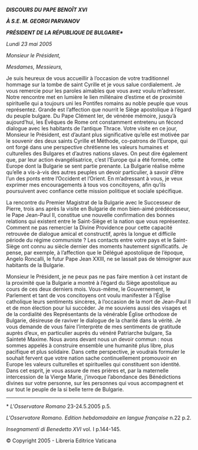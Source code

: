 ***DISCOURS DU PAPE BENOÎT XVI***

***À S.E. M. GEORGI PARVANOV***

***PRÉSIDENT DE LA RÉPUBLIQUE DE BULGARIE\****

*Lundi 23 mai 2005*

*Monsieur le Président,*

*Mesdames, Messieurs,*

Je suis heureux de vous accueillir à l’occasion de votre traditionnel hommage sur la tombe de saint Cyrille et je vous salue cordialement. Je vous remercie pour les paroles aimables que vous avez voulu m’adresser. Notre rencontre met en lumière le lien millénaire d’estime et de proximité spirituelle qui a toujours uni les Pontifes romains au noble peuple que vous représentez. Grande est l’affection que nourrit le Siège apostolique à l’égard du peuple bulgare. Du Pape Clément Ier, de vénérée mémoire, jusqu’à aujourd’hui, les Évêques de Rome ont constamment entretenu un fécond dialogue avec les habitants de l’antique Thrace. Votre visite en ce jour, Monsieur le Président, est d’autant plus significative qu’elle est motivée par le souvenir des deux saints Cyrille et Méthode, co-patrons de l’Europe, qui ont forgé dans une perspective chrétienne les valeurs humaines et culturelles des Bulgares et d’autres nations slaves. On peut dire également que, par leur action évangélisatrice, c’est l’Europe qui a été formée, cette Europe dont la Bulgarie se sent partie prenante. La Bulgarie réalise même qu’elle a vis-à-vis des autres peuples un devoir particulier, à savoir d’être l’un des ponts entre l’Occident et l’Orient. En m’adressant à vous, je veux exprimer mes encouragements à tous vos concitoyens, afin qu’ils poursuivent avec confiance cette mission politique et sociale spécifique.

La rencontre du Premier Magistrat de la Bulgarie avec le Successeur de Pierre, trois ans après la visite en Bulgarie de mon bien-aimé prédécesseur, le Pape Jean-Paul II, constitue une nouvelle confirmation des bonnes relations qui existent entre le Saint-Siège et la nation que vous représentez. Comment ne pas remercier la Divine Providence pour cette capacité retrouvée de dialogue amical et constructif, après la longue et difficile période du régime communiste ? Les contacts entre votre pays et le Saint-Siège ont connu au siècle dernier des moments hautement significatifs. Je pense, par exemple, à l’affection que le Délégué apostolique de l’époque, Angelo Roncalli, le futur Pape Jean XXIII, ne se lassait pas de témoigner aux habitants de la Bulgarie.

Monsieur le Président, je ne peux pas ne pas faire mention à cet instant de la proximité que la Bulgarie a montré à l’égard du Siège apostolique au cours de ces deux derniers mois. Vous-même, le Gouvernement, le Parlement et tant de vos concitoyens ont voulu manifester à l’Église catholique leurs sentiments sincères, à l’occasion de la mort de Jean-Paul II et de mon élection pour lui succéder. Je me souviens aussi des visages et de la cordialité des Représentants de la vénérable Église orthodoxe de Bulgarie, désireuse de raviver le dialogue de la charité dans la vérité. Je vous demande de vous faire l’interprète de mes sentiments de gratitude auprès d’eux, en particulier auprès du vénéré Patriarche bulgare, Sa Sainteté Maxime. Nous avons devant nous un devoir commun : nous sommes appelés à construire ensemble une humanité plus libre, plus pacifique et plus solidaire. Dans cette perspective, je voudrais formuler le souhait fervent que votre nation sache continuellement promouvoir en Europe les valeurs culturelles et spirituelles qui constituent son identité. Dans cet esprit, je vous assure de mes prières et, par la maternelle intercession de la Vierge Marie, j’invoque l’abondance des Bénédictions divines sur votre personne, sur les personnes qui vous accompagnent et sur tout le peuple de la si belle terre de Bulgarie.

* * *

\* *L'Osservatore Romano* 23-24.5.2005 p.5.

*L'Osservatore Romano. Edition hebdomadaire en langue française* n.22 p.2.

*Insegnamenti di Benedetto XVI* vol. I p.144-145.

© Copyright 2005 - Libreria Editrice Vaticana